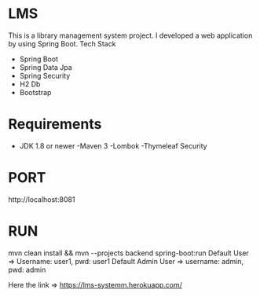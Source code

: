 # LMS

This is a library management system project. I developed a web application by using Spring Boot.
Tech Stack
  - Spring Boot
  - Spring Data Jpa
  - Spring Security
  - H2 Db
  - Bootstrap

# Requirements
  - JDK 1.8 or newer
    -Maven 3
    -Lombok
    -Thymeleaf Security

# PORT
http://localhost:8081
# RUN
 mvn clean install && mvn --projects backend spring-boot:run
Default User => Username: user1, pwd: user1
Default Admin User => username: admin, pwd: admin

Here the link => https://lms-systemm.herokuapp.com/
